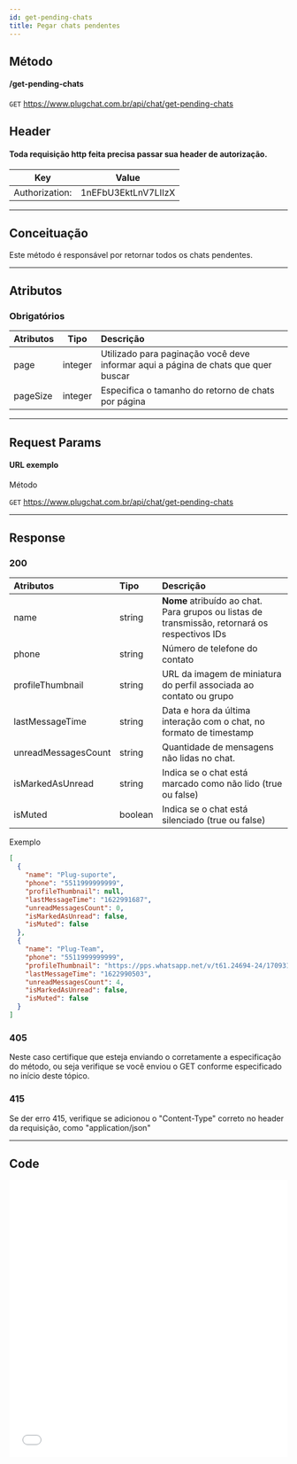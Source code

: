 ```yaml
---
id: get-pending-chats
title: Pegar chats pendentes
---
```


## Método

#### /get-pending-chats

`GET` https://www.plugchat.com.br/api/chat/get-pending-chats

## Header

#### Toda requisição http feita precisa passar sua header de autorização.

|      Key       |        Value        |
| :------------: | :-----------------: |
| Authorization: | 1nEFbU3EktLnV7LIIzX |

---

## Conceituação

Este método é responsável por retornar todos os chats pendentes.

---

## Atributos

### Obrigatórios

| Atributos | Tipo | Descrição |
| :-- | :-: | :-- |
| page | integer | Utilizado para paginação você deve informar aqui a página de chats que quer buscar |
| pageSize | integer | Especifica o tamanho do retorno de chats por página |

---

## Request Params

#### URL exemplo

Método

`GET` https://www.plugchat.com.br/api/chat/get-pending-chats

---

## Response

### 200

| Atributos | Tipo | Descrição                                                                                                                            |
| :-- | :-- |:-------------------------------------------------------------------------------------------------------------------------------------|
| name | string | **Nome** atribuído ao chat. Para grupos ou listas de transmissão, retornará os respectivos IDs                                       |
| phone | string | Número de telefone do contato                                                                                                        |
| profileThumbnail | string | URL da imagem de miniatura do perfil associada ao contato ou grupo                                                                   |
| lastMessageTime | string | Data e hora da última interação com o chat, no formato de timestamp                                                                  |
| unreadMessagesCount | string | Quantidade de mensagens não lidas no chat.                                                                                           |                                                                                  |
| isMarkedAsUnread | string | Indica se o chat está marcado como não lido (true ou false)                                                                          |                                                                        |                                                                                  |
| isMuted | boolean | 	Indica se o chat está silenciado (true ou false)                                                                                    |                                                                          |


Exemplo

```json
[
  {
    "name": "Plug-suporte",
    "phone": "5511999999999",
    "profileThumbnail": null,
    "lastMessageTime": "1622991687",
    "unreadMessagesCount": 0,
    "isMarkedAsUnread": false,
    "isMuted": false
  },
  {
    "name": "Plug-Team",
    "phone": "5511999999999",
    "profileThumbnail": "https://pps.whatsapp.net/v/t61.24694-24/170931400_212202650511993_3423338295209291992_n.jpg?ccb=11-4&oh=4b96b3bf7114122667f80d021b194f2c&oe=60C179E2",
    "lastMessageTime": "1622990503",
    "unreadMessagesCount": 4,
    "isMarkedAsUnread": false,
    "isMuted": false
  }
]

```

### 405

Neste caso certifique que esteja enviando o corretamente a especificação do método, ou seja verifique se você enviou o GET conforme especificado no início deste tópico.

### 415

Se der erro 415, verifique se adicionou o "Content-Type" correto no header da requisição, como "application/json"

---

## Code

<iframe src="//api.apiembed.com/?source=https://raw.githubusercontent.com/fourpixelit/plug-chat-docs/develop/json-examples/get-pending-chats.json&targets=all" frameborder="0" scrolling="no" width="100%" height="500px" seamless></iframe>

